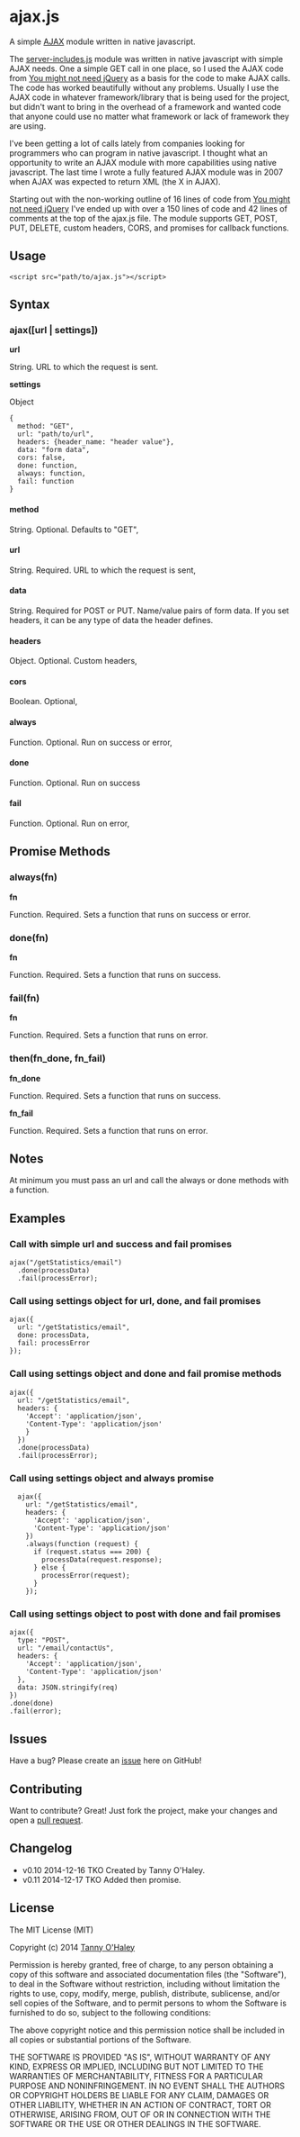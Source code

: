 # ajax.js

A simple [AJAX](http://en.wikipedia.org/wiki/Ajax_%28programming%29) module written in native javascript.

The [server-includes.js](https://github.com/tannyo/server-includes.js) module was written in native javascript with simple AJAX needs. One a simple GET call in one place, so I used the AJAX code from [You might not need jQuery](http://youmightnotneedjquery.com/) as a basis for the code to make AJAX calls. The code has worked beautifully without any problems. Usually I use the AJAX code in whatever framework/library that is being used for the project, but didn't want to bring in the overhead of a framework and wanted code that anyone could use no matter what framework or lack of framework they are using.

I've been getting a lot of calls lately from companies looking for programmers who can program in native javascript. I thought what an opportunity to write an AJAX module with more capabilities using native javascript. The last time I wrote a fully featured AJAX module was in 2007 when AJAX was expected to return XML (the X in AJAX).

Starting out with the non-working outline of 16 lines of code from [You might not need jQuery](http://youmightnotneedjquery.com/) I've ended up with over a 150 lines of code and 42 lines of comments at the top of the ajax.js file. The module supports GET, POST, PUT, DELETE, custom headers, CORS, and promises for callback functions.

## Usage

    <script src="path/to/ajax.js"></script>

## Syntax

### ajax([url | settings])

**url**

String. URL to which the request is sent.

**settings**

Object
```
{
  method: "GET",
  url: "path/to/url",
  headers: {header_name: "header value"},
  data: "form data",
  cors: false,
  done: function,
  always: function,
  fail: function
}
```

#### method

String. Optional. Defaults to "GET",

#### url

String. Required. URL to which the request is sent,

#### data

String. Required for POST or PUT. Name/value pairs of form data. If you set headers, it can be any type of data the header defines.

#### headers

Object. Optional. Custom headers,

#### cors

Boolean. Optional,

#### always

Function. Optional. Run on success or error,

#### done

Function. Optional. Run on success

#### fail

Function. Optional. Run on error,

## Promise Methods

### always(fn)

**fn**

Function. Required. Sets a function that runs on success or error.

### done(fn)

**fn**

Function. Required. Sets a function that runs on success.

### fail(fn)

**fn**

Function. Required. Sets a function that runs on error.

### then(fn_done, fn_fail)

**fn_done**

Function. Required. Sets a function that runs on success.

**fn_fail**

Function. Required. Sets a function that runs on error.

## Notes

At minimum you must pass an url and call the always or done methods with a function.

## Examples

### Call with simple url and success and fail promises

    ajax("/getStatistics/email")
      .done(processData)
      .fail(processError);

### Call using settings object for url, done, and fail promises

    ajax({
      url: "/getStatistics/email",
      done: processData,
      fail: processError
    });

### Call using settings object and done and fail promise methods

    ajax({
      url: "/getStatistics/email",
      headers: {
        'Accept': 'application/json',
        'Content-Type': 'application/json'
        }
      })
      .done(processData)
      .fail(processError);

### Call using settings object and always promise

      ajax({
        url: "/getStatistics/email",
        headers: {
          'Accept': 'application/json',
          'Content-Type': 'application/json'
        })
        .always(function (request) {
          if (request.status === 200) {
            processData(request.response);
          } else {
            processError(request);
          }
        });

### Call using settings object to post with done and fail promises

    ajax({
      type: "POST",
      url: "/email/contactUs",
      headers: {
        'Accept': 'application/json',
        'Content-Type': 'application/json'
      },
      data: JSON.stringify(req)
    })
    .done(done)
    .fail(error);

## Issues

Have a bug? Please create an [issue](https://github.com/tannyo/ajax.js/issues) here on GitHub!

## Contributing

Want to contribute? Great! Just fork the project, make your changes and open a [pull request](https://github.com/tannyo/ajax/pulls).

## Changelog
* v0.10 2014-12-16 TKO Created by Tanny O'Haley.
* v0.11 2014-12-17 TKO Added then promise.

## License

The MIT License (MIT)

Copyright (c) 2014 [Tanny O'Haley](http://tanny.ica.com)

Permission is hereby granted, free of charge, to any person obtaining a copy
of this software and associated documentation files (the "Software"), to deal
in the Software without restriction, including without limitation the rights
to use, copy, modify, merge, publish, distribute, sublicense, and/or sell
copies of the Software, and to permit persons to whom the Software is
furnished to do so, subject to the following conditions:

The above copyright notice and this permission notice shall be included in all
copies or substantial portions of the Software.

THE SOFTWARE IS PROVIDED "AS IS", WITHOUT WARRANTY OF ANY KIND, EXPRESS OR
IMPLIED, INCLUDING BUT NOT LIMITED TO THE WARRANTIES OF MERCHANTABILITY,
FITNESS FOR A PARTICULAR PURPOSE AND NONINFRINGEMENT. IN NO EVENT SHALL THE
AUTHORS OR COPYRIGHT HOLDERS BE LIABLE FOR ANY CLAIM, DAMAGES OR OTHER
LIABILITY, WHETHER IN AN ACTION OF CONTRACT, TORT OR OTHERWISE, ARISING FROM,
OUT OF OR IN CONNECTION WITH THE SOFTWARE OR THE USE OR OTHER DEALINGS IN THE
SOFTWARE.
